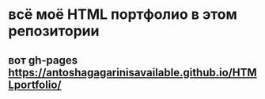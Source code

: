 # всё моё HTML портфолио в этом репозитории

## вот gh-pages https://antoshagagarinisavailable.github.io/HTMLportfolio/

